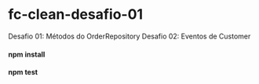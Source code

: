 # fc-clean-desafio-01
Desafio 01: Métodos do OrderRepository
Desafio 02: Eventos de Customer

#### npm install
#### npm test
